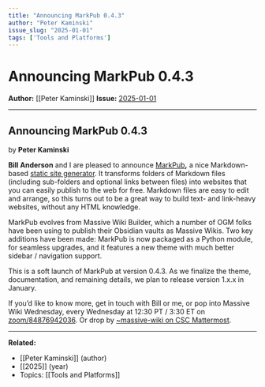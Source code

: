 ```yaml
---
title: "Announcing MarkPub 0.4.3"
author: "Peter Kaminski"
issue_slug: "2025-01-01"
tags: ['Tools and Platforms']
---
```


# Announcing MarkPub 0.4.3

**Author:** [[Peter Kaminski]]
**Issue:** [2025-01-01](https://plex.collectivesensecommons.org/2025-01-01/)

---

## Announcing MarkPub 0.4.3
by **Peter Kaminski**

**Bill Anderson** and I are pleased to announce [MarkPub](https://markpub.org/)**,** a nice Markdown-based [static site generator](https://www.netlify.com/blog/2020/04/14/what-is-a-static-site-generator-and-3-ways-to-find-the-best-one/). It transforms folders of Markdown files (including sub-folders and optional links between files) into websites that you can easily publish to the web for free. Markdown files are easy to edit and arrange, so this turns out to be a great way to build text- and link-heavy websites, without any HTML knowledge.

MarkPub evolves from Massive Wiki Builder, which a number of OGM folks have been using to publish their Obsidian vaults as Massive Wikis. Two key additions have been made: MarkPub is now packaged as a Python module, for seamless upgrades, and it features a new theme with much better sidebar / navigation support.

This is a soft launch of MarkPub at version 0.4.3. As we finalize the theme, documentation, and remaining details, we plan to release version 1.x.x in January.

If you’d like to know more, get in touch with Bill or me, or pop into Massive Wiki Wednesday, every Wednesday at 12:30 PT / 3:30 ET on [zoom/84876942036](https://us02web.zoom.us/j/84876942036?pwd=amVrWVBmRW45RDBoTGE0bmFIQzFKUT09). Or drop by [~massive-wiki on CSC Mattermost](https://chat.collectivesensecommons.org/agora/channels/massive-wiki).

---

**Related:**
- [[Peter Kaminski]] (author)
- [[2025]] (year)
- Topics: [[Tools and Platforms]]

